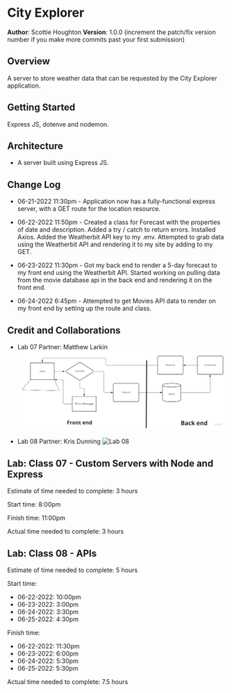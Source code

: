 # City Explorer

**Author**: Scottie Houghton
**Version**: 1.0.0 (increment the patch/fix version number if you make more commits past your first submission)

## Overview
A server to store weather data that can be requested by the City Explorer application.

<!-- Provide a high level overview of what this application is and why you are building it, beyond the fact that it's an assignment for this class. (i.e. What's your problem domain?) -->

## Getting Started
Express JS, dotenve and nodemon.

<!-- What are the steps that a user must take in order to build this app on their own machine and get it running? -->

## Architecture
* A server built using Express JS.
<!-- Provide a detailed description of the application design. What technologies (languages, libraries, etc) you're using, and any other relevant design information. -->

## Change Log
* 06-21-2022 11:30pm - Application now has a fully-functional express server, with a GET route for the location resource.

* 06-22-2022 11:50pm - Created a class for Forecast with the properties of date and description. Added a try / catch to return errors. Installed Axios. Added the Weatherbit API key to my .env. Attempted to grab data using the Weatherbit API and rendering it to my site by adding to my GET.

* 06-23-2022 11:30pm - Got my back end to render a 5-day forecast to my front end using the Weatherbit API. Started working on pulling data from the movie database api in the back end and rendering it on the front end.

* 06-24-2022 6:45pm - Attempted to get Movies API data to render on my front end by setting up the route and class.

<!-- Use this area to document the iterative changes made to your application as each feature is successfully implemented. Use time stamps. -->

## Credit and Collaborations
* Lab 07 Partner: Matthew Larkin
![Lab 07](./images/lab07-WRRC.jpg)

* Lab 08 Partner: Kris Dunning
![Lab 08](.images/lab08-WRRC.jpg)

<!-- Give credit (and a link) to other people or resources that helped you build this application. -->

## Lab: Class 07 - Custom Servers with Node and Express

Estimate of time needed to complete: 3 hours

Start time: 8:00pm

Finish time: 11:00pm

Actual time needed to complete: 3 hours

## Lab: Class 08 - APIs

Estimate of time needed to complete: 5 hours

Start time:
* 06-22-2022: 10:00pm
* 06-23-2022: 3:00pm
* 06-24-2022: 3:30pm
* 06-25-2022: 4:30pm

Finish time:
* 06-22-2022: 11:30pm
* 06-23-2022: 6:00pm
* 06-24-2022: 5:30pm
* 06-25-2022: 5:30pm

Actual time needed to complete: 7.5 hours